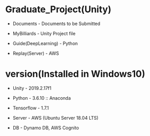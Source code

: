 # Graduate_Project(Unity)
* Documents - Documents to be Submitted

* MyBilliards - Unity Project file

* Guide(DeepLearning) - Python

* Replay(Server) - AWS

# version(Installed in Windows10)

* Unity -  2019.2.17f1

* Python - 3.6.10 :: Anaconda

* Tensorflow - 1.7.1

* Server - AWS (Ubuntu Server 18.04 LTS)

* DB - Dynamo DB, AWS Cognito

